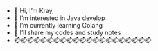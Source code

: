 - 👋 Hi, I’m Kray, 
- 👀 I’m interested in Java develop
- 🌱 I’m currently learning Golang
- 💞️ I’ll share my codes and study notes
- 📫📫📫📫📫📫📫📫📫📫📫📫📫📫📫📫📫📫📫📫📫

<!---
KSeaside/KSeaside is a ✨ special ✨ repository because its `README.md` (this file) appears on your GitHub profile.
You can click the Preview link to take a look at your changes.
--->
